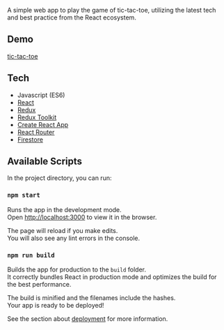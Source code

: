 A simple web app to play the game of tic-tac-toe, utilizing the latest tech and best practice from the React ecosystem. 

## Demo

[tic-tac-toe](https://tic-tac-toe.desmat.ca)


## Tech
- Javascript (ES6)
- [React](https://reactjs.org/)
- [Redux](https://redux.js.org/)
- [Redux Toolkit](https://redux-toolkit.js.org/)
- [Create React App](https://github.com/facebook/create-react-app)
- [React Router](https://reactrouter.com/)
- [Firestore](https://firebase.google.com/products/firestore)


## Available Scripts

In the project directory, you can run:

### `npm start`

Runs the app in the development mode.<br />
Open [http://localhost:3000](http://localhost:3000) to view it in the browser.

The page will reload if you make edits.<br />
You will also see any lint errors in the console.

### `npm run build`

Builds the app for production to the `build` folder.<br />
It correctly bundles React in production mode and optimizes the build for the best performance.

The build is minified and the filenames include the hashes.<br />
Your app is ready to be deployed!

See the section about [deployment](https://facebook.github.io/create-react-app/docs/deployment) for more information.
